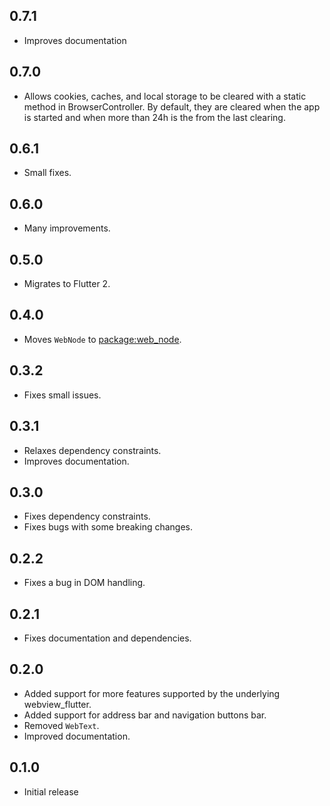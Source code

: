 ## 0.7.1
* Improves documentation

## 0.7.0
* Allows cookies, caches, and local storage to be cleared with a static method in BrowserController.
  By default, they are cleared when the app is started and when more than 24h is the from the last
  clearing.

## 0.6.1
* Small fixes.

## 0.6.0
* Many improvements.

## 0.5.0
  * Migrates to Flutter 2.

## 0.4.0
  * Moves `WebNode` to [package:web_node](https://pub.dev/packages/web_node).

## 0.3.2
  * Fixes small issues.

## 0.3.1
  * Relaxes dependency constraints.
  * Improves documentation.

## 0.3.0
  * Fixes dependency constraints.
  * Fixes bugs with some breaking changes.

## 0.2.2
  * Fixes a bug in DOM handling.

## 0.2.1
  * Fixes documentation and dependencies.

## 0.2.0

* Added support for more features supported by the underlying webview_flutter.
* Added support for address bar and navigation buttons bar.
* Removed `WebText`.
* Improved documentation.

## 0.1.0

* Initial release
